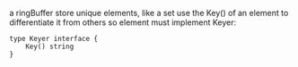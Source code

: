 a ringBuffer store unique elements, like a set
use the Key() of an element to differentiate it from others
so element must implement Keyer:
```
type Keyer interface {
	Key() string
}

```